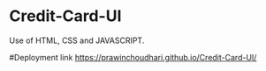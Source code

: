# Credit-Card-UI
Use of HTML, CSS and JAVASCRIPT.

#Deployment link
https://prawinchoudhari.github.io/Credit-Card-UI/
